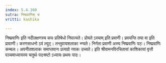 ```yaml
---
index: 5.4.160
sutra: निष्प्रवाणिश् च
vritti: kashika

---
```

निष्प्रवाणिः इति नदीलक्षणस्य कपः प्रतिषेधो निपात्यते। प्रोयते ऽस्याम् इति प्रवाणी। प्रवयन्ति तया वा इति प्रावाणी। करणसाधनो ऽयं ल्युट्। तन्तुवायशलाका भ्ण्यते। निर्गता प्रवाणी अस्य निष्प्रवाणिः पटः। निष्प्रवाणिः कम्बलः। अपनीतशलाकः समाप्तवानः प्रत्यग्रो नवकः उच्यते। इति श्रीवामनविरचितायां काशिकायां वृत्तौ पञ्चमाध्यायस्य चतुर्थः पदःषष्टो ऽध्यायः प्रथमः पादः।